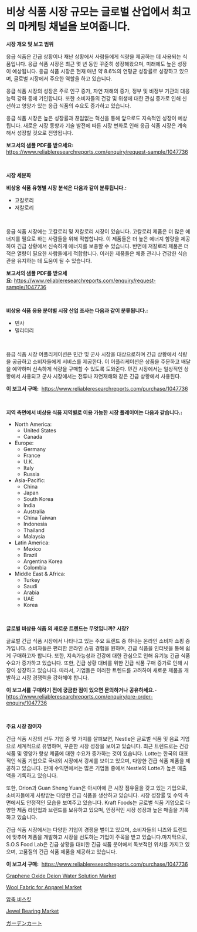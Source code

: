 <p><h1>비상 식품 시장 규모는 글로벌 산업에서 최고의 마케팅 채널을 보여줍니다.</h1></p><p><strong>시장 개요 및 보고 범위</strong></p>
<p><p>응급 식품은 긴급 상황이나 재난 상황에서 사람들에게 식량을 제공하는 데 사용되는 식품입니다. 응급 식품 시장은 최근 몇 년 동안 꾸준히 성장해왔으며, 미래에도 높은 성장이 예상됩니다. 응급 식품 시장은 현재 매년 약 8.6%의 연평균 성장률로 성장하고 있으며, 글로벌 시장에서 주요한 역할을 하고 있습니다.</p><p>응급 식품 시장의 성장은 주로 인구 증가, 자연 재해의 증가, 정부 및 비정부 기관의 대응 능력 강화 등에 기인합니다. 또한 소비자들의 건강 및 위생에 대한 관심 증가로 인해 신선하고 영양가 있는 응급 식품의 수요도 증가하고 있습니다.</p><p>응급 식품 시장은 높은 성장률과 끊임없는 혁신을 통해 앞으로도 지속적인 성장이 예상됩니다. 새로운 시장 동향과 기술 발전에 따른 시장 변화로 인해 응급 식품 시장은 계속해서 성장할 것으로 전망됩니다.</p></p>
<p><strong>보고서의 샘플 PDF를 받으세요:</strong> <a href="https://www.reliableresearchreports.com/enquiry/request-sample/1047736">https://www.reliableresearchreports.com/enquiry/request-sample/1047736</a></p>
<p>&nbsp;</p>
<p><strong>시장 세분화</strong></p>
<p><strong>비상용 식품 유형별 시장 분석은 다음과 같이 분류됩니다.:</strong></p>
<p><ul><li>고칼로리</li><li>저칼로리</li></ul></p>
<p>&nbsp;</p>
<p><p>응급 식품 시장에는 고칼로리 및 저칼로리 시장이 있습니다. 고칼로리 제품은 더 많은 에너지를 필요로 하는 사람들을 위해 적합합니다. 이 제품들은 더 높은 에너지 함량을 제공하여 긴급 상황에서 신속하게 에너지를 보충할 수 있습니다. 반면에 저칼로리 제품은 더 적은 열량이 필요한 사람들에게 적합합니다. 이러한 제품들은 체중 관리나 건강한 식습관을 유지하는 데 도움이 될 수 있습니다.</p></p>
<p><strong>보고서의 샘플 PDF를 받으세요:</strong>&nbsp;<a href="https://www.reliableresearchreports.com/enquiry/request-sample/1047736">https://www.reliableresearchreports.com/enquiry/request-sample/1047736</a></p>
<p>&nbsp;</p>
<p><strong> 비상용 식품 응용 분야별 시장 산업 조사는 다음과 같이 분류됩니다.:</strong></p>
<p><ul><li>민사</li><li>밀리터리</li></ul></p>
<p>&nbsp;</p>
<p><p>응급 식품 시장 어플리케이션은 민간 및 군사 시장을 대상으로하며 긴급 상황에서 식량을 공급하고 소비자들에게 서비스를 제공한다. 이 어플리케이션은 상품을 주문하고 배달을 예약하며 신속하게 식량을 구매할 수 있도록 도와준다. 민간 시장에서는 일상적인 상황에서 사용되고 군사 시장에서는 전투나 자연재해와 같은 긴급 상황에서 사용된다.</p></p>
<p><strong>이 보고서 구매:</strong>&nbsp; <a href="https://www.reliableresearchreports.com/purchase/1047736">https://www.reliableresearchreports.com/purchase/1047736</a></p>
<p>&nbsp;</p>
<p><strong>지역 측면에서 비상용 식품 지역별로 이용 가능한 시장 플레이어는 다음과 같습니다.:</strong></p>
<p><ul>
    <li>
        North America:
        <ul>
            <li>United States</li>
            <li>Canada</li>
        </ul>
    </li>
    <li>
        Europe:
        <ul>
            <li>Germany</li>
            <li>France</li>
            <li>U.K.</li>
            <li>Italy</li>
            <li>Russia</li>
        </ul>
    </li>
    <li>
        Asia-Pacific:
        <ul>
            <li>China</li>
            <li>Japan</li>
            <li>South Korea</li>
            <li>India</li>
            <li>Australia</li>
            <li>China Taiwan</li>
            <li>Indonesia</li>
            <li>Thailand</li>
            <li>Malaysia</li>
        </ul>
    </li>
    <li>
        Latin America:
        <ul>
            <li>Mexico</li>
            <li>Brazil</li>
            <li>Argentina Korea</li>
            <li>Colombia</li>
        </ul>
    </li>
    <li>
        Middle East & Africa:
        <ul>
            <li>Turkey</li>
            <li>Saudi</li>
            <li>Arabia</li>
            <li>UAE</li>
            <li>Korea</li>
        </ul>
    </li>
    </ul></p>
<p>&nbsp;</p>
<p><strong>글로벌 비상용 식품 의 새로운 트렌드는 무엇입니까? 시장?</strong></p>
<p><p>글로벌 긴급 식품 시장에서 나타나고 있는 주요 트렌드 중 하나는 온라인 소비자 쇼핑 증가입니다. 소비자들은 편리한 온라인 쇼핑 경험을 원하며, 긴급 식품을 인터넷을 통해 쉽게 구매하고자 합니다. 또한, 지속가능성과 건강에 대한 관심으로 인해 유기농 긴급 식품 수요가 증가하고 있습니다. 또한, 긴급 상황 대비를 위한 긴급 식품 구매 증가로 인해 시장이 성장하고 있습니다. 따라서, 기업들은 이러한 트렌드를 고려하여 새로운 제품을 개발하고 시장 경쟁력을 강화해야 합니다.</p></p>
<p><strong>이 보고서를 구매하기 전에 궁금한 점이 있으면 문의하거나 공유하세요.</strong>- <a href="https://www.reliableresearchreports.com/enquiry/pre-order-enquiry/1047736">https://www.reliableresearchreports.com/enquiry/pre-order-enquiry/1047736</a></p>
<p>&nbsp;</p>
<p><strong>주요 시장 참여자</strong></p>
<p><p>긴급 식품 시장의 선두 기업 중 몇 가지를 살펴보면, Nestle은 글로벌 식품 및 음료 기업으로 세계적으로 유명하며, 꾸준한 시장 성장을 보이고 있습니다. 최근 트렌드로는 건강식품 및 영양가 향상 제품에 대한 수요가 증가하는 것이 있습니다. Lotte는 한국의 대표적인 식품 기업으로 국내외 시장에서 강세를 보이고 있으며, 다양한 긴급 식품 제품을 제공하고 있습니다. 판매 수익면에서는 많은 기업들 중에서 Nestle와 Lotte가 높은 매출액을 기록하고 있습니다.</p><p>또한, Orion과 Guan Sheng Yuan은 아시아에 큰 시장 점유율을 갖고 있는 기업으로, 소비자들에게 사랑받는 다양한 긴급 식품을 생산하고 있습니다. 시장 성장률 및 수익 측면에서도 안정적인 모습을 보여주고 있습니다. Kraft Foods는 글로벌 식품 기업으로 다양한 제품 라인업과 브랜드를 보유하고 있으며, 안정적인 시장 성장과 높은 매출을 기록하고 있습니다.</p><p>긴급 식품 시장에서는 다양한 기업이 경쟁을 벌이고 있으며, 소비자들의 니즈와 트렌드에 맞추어 제품을 개발하고 시장을 선도하는 기업이 주목을 받고 있습니다.마지막으로, S.O.S Food Lab은 긴급 상황을 대비한 긴급 식품 분야에서 독보적인 위치를 가지고 있으며, 고품질의 긴급 식품 제품을 제공하고 있습니다.</p></p>
<p><strong>이 보고서 구매:</strong>&nbsp;&nbsp;<a href="https://www.reliableresearchreports.com/purchase/1047736">https://www.reliableresearchreports.com/purchase/1047736</a></p>
<p><p><a href="https://issuu.com/reportprime-2/docs/graphene-oxide-deion-water-solution-market-size-20">Graphene Oxide Deion Water Solution Market</a></p><p><a href="https://github.com/ashepherd82/Market-Research-Report-List-3/blob/main/wool-fabric-for-apparel-market.md">Wool Fabric for Apparel Market</a></p><p><a href="https://github.com/lkwggful07722/Market-Research-Report-List-1/blob/main/8189976943.md">압축 비스킷</a></p><p><a href="https://issuu.com/reportprime-2/docs/jewel-bearing-market-size-2030.pptx">Jewel Bearing Market</a></p><p><a href="https://github.com/ycmtqqhvk3273/Market-Research-Report-List-1/blob/main/61893541341.md">ガーデンカート</a></p></p>
